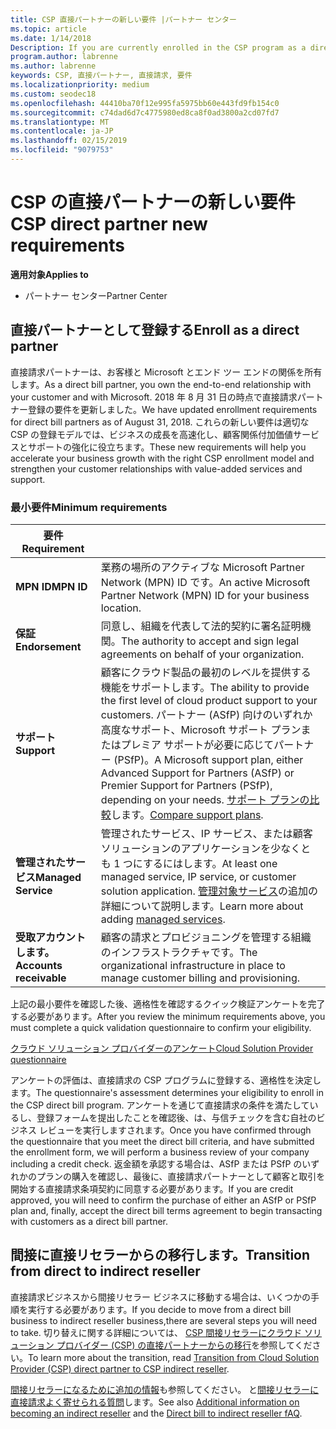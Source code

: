 ```yaml
---
title: CSP 直接パートナーの新しい要件 |パートナー センター
ms.topic: article
ms.date: 1/14/2018
Description: If you are currently enrolled in the CSP program as a direct partner, you should prepare to meet these updated support and services requirements.
program.author: labrenne
ms.author: labrenne
keywords: CSP, 直接パートナー, 直接請求, 要件
ms.localizationpriority: medium
ms.custom: seodec18
ms.openlocfilehash: 44410ba70f12e995fa5975bb60e443fd9fb154c0
ms.sourcegitcommit: c74dad6d7c4775980ed8ca8f0ad3800a2cd07fd7
ms.translationtype: MT
ms.contentlocale: ja-JP
ms.lasthandoff: 02/15/2019
ms.locfileid: "9079753"
---
```

# <a name="csp-direct-partner-new-requirements"></a><span data-ttu-id="d2d53-103">CSP の直接パートナーの新しい要件</span><span class="sxs-lookup"><span data-stu-id="d2d53-103">CSP direct partner new requirements</span></span>

**<span data-ttu-id="d2d53-104">適用対象</span><span class="sxs-lookup"><span data-stu-id="d2d53-104">Applies to</span></span>**

- <span data-ttu-id="d2d53-105">パートナー センター</span><span class="sxs-lookup"><span data-stu-id="d2d53-105">Partner Center</span></span>

## <a name="enroll-as-a-direct-partner"></a><span data-ttu-id="d2d53-106">直接パートナーとして登録する</span><span class="sxs-lookup"><span data-stu-id="d2d53-106">Enroll as a direct partner</span></span>

<span data-ttu-id="d2d53-107">直接請求パートナーは、お客様と Microsoft とエンド ツー エンドの関係を所有します。</span><span class="sxs-lookup"><span data-stu-id="d2d53-107">As a direct bill partner, you own the end-to-end relationship with your customer and with Microsoft.</span></span> <span data-ttu-id="d2d53-108">2018 年 8 月 31 日の時点で直接請求パートナー登録の要件を更新しました。</span><span class="sxs-lookup"><span data-stu-id="d2d53-108">We have updated enrollment requirements for direct bill partners as of August 31, 2018.</span></span> <span data-ttu-id="d2d53-109">これらの新しい要件は適切な CSP の登録モデルでは、ビジネスの成長を高速化し、顧客関係付加価値サービスとサポートの強化に役立ちます。</span><span class="sxs-lookup"><span data-stu-id="d2d53-109">These new requirements will help you accelerate your business growth with the right CSP enrollment model and strengthen your customer relationships with value-added services and support.</span></span> 

### <a name="minimum-requirements"></a><span data-ttu-id="d2d53-110">最小要件</span><span class="sxs-lookup"><span data-stu-id="d2d53-110">Minimum requirements</span></span>

|**<span data-ttu-id="d2d53-111">要件</span><span class="sxs-lookup"><span data-stu-id="d2d53-111">Requirement</span></span>**|                             |
|--------------------------------|--------------------------------------------------------------|
|**<span data-ttu-id="d2d53-112">MPN ID</span><span class="sxs-lookup"><span data-stu-id="d2d53-112">MPN ID</span></span>**   |<span data-ttu-id="d2d53-113">業務の場所のアクティブな Microsoft Partner Network (MPN) ID です。</span><span class="sxs-lookup"><span data-stu-id="d2d53-113">An active Microsoft Partner Network (MPN) ID for your business location.</span></span>   |
|**<span data-ttu-id="d2d53-114">保証</span><span class="sxs-lookup"><span data-stu-id="d2d53-114">Endorsement</span></span>**   |<span data-ttu-id="d2d53-115">同意し、組織を代表して法的契約に署名証明機関。</span><span class="sxs-lookup"><span data-stu-id="d2d53-115">The authority to accept and sign legal agreements on behalf of your organization.</span></span>|
|**<span data-ttu-id="d2d53-116">サポート</span><span class="sxs-lookup"><span data-stu-id="d2d53-116">Support</span></span>**  |<span data-ttu-id="d2d53-117">顧客にクラウド製品の最初のレベルを提供する機能をサポートします。</span><span class="sxs-lookup"><span data-stu-id="d2d53-117">The ability to provide the first level of cloud product support to your customers.</span></span> <span data-ttu-id="d2d53-118">パートナー (ASfP) 向けのいずれか高度なサポート、Microsoft サポート プランまたはプレミア サポートが必要に応じてパートナー (PSfP)。</span><span class="sxs-lookup"><span data-stu-id="d2d53-118">A Microsoft support plan, either Advanced Support for Partners (ASfP) or Premier Support for Partners (PSfP), depending on your needs.</span></span> <span data-ttu-id="d2d53-119">[サポート プランの比較](https://partner.microsoft.com/en-US/support/partnersupport)します。</span><span class="sxs-lookup"><span data-stu-id="d2d53-119">[Compare support plans](https://partner.microsoft.com/en-US/support/partnersupport).</span></span> |
|**<span data-ttu-id="d2d53-120">管理されたサービス</span><span class="sxs-lookup"><span data-stu-id="d2d53-120">Managed Service</span></span>**   |<span data-ttu-id="d2d53-121">管理されたサービス、IP サービス、または顧客ソリューションのアプリケーションを少なくとも 1 つにするにはします。</span><span class="sxs-lookup"><span data-stu-id="d2d53-121">At least one managed service, IP service, or customer solution application.</span></span> <span data-ttu-id="d2d53-122">[管理対象サービス](https://partner.microsoft.com/en-US/business-opportunities/managed-services-provider)の追加の詳細について説明します。</span><span class="sxs-lookup"><span data-stu-id="d2d53-122">Learn more about adding [managed services](https://partner.microsoft.com/en-US/business-opportunities/managed-services-provider).</span></span>|
|**<span data-ttu-id="d2d53-123">受取アカウントします。</span><span class="sxs-lookup"><span data-stu-id="d2d53-123">Accounts receivable</span></span>** |<span data-ttu-id="d2d53-124">顧客の請求とプロビジョニングを管理する組織のインフラストラクチャです。</span><span class="sxs-lookup"><span data-stu-id="d2d53-124">The organizational infrastructure in place to manage customer billing and provisioning.</span></span> 

<span data-ttu-id="d2d53-125">上記の最小要件を確認した後、適格性を確認するクイック検証アンケートを完了する必要があります。</span><span class="sxs-lookup"><span data-stu-id="d2d53-125">After you review the minimum requirements above, you must complete a quick validation questionnaire to confirm your eligibility.</span></span> 

[<span data-ttu-id="d2d53-126">クラウド ソリューション プロバイダーのアンケート</span><span class="sxs-lookup"><span data-stu-id="d2d53-126">Cloud Solution Provider questionnaire</span></span>](https://partner.microsoft.com/cloud-solution-provider/assessment)

<span data-ttu-id="d2d53-127">アンケートの評価は、直接請求の CSP プログラムに登録する、適格性を決定します。</span><span class="sxs-lookup"><span data-stu-id="d2d53-127">The questionnaire's assessment determines your eligibility to enroll in the CSP direct bill program.</span></span> <span data-ttu-id="d2d53-128">アンケートを通じて直接請求の条件を満たしているし、登録フォームを提出したことを確認後、は、与信チェックを含む自社のビジネス レビューを実行しますされます。</span><span class="sxs-lookup"><span data-stu-id="d2d53-128">Once you have confirmed through the questionnaire that you meet the direct bill criteria, and have submitted the enrollment form, we will perform a business review of your company including a credit check.</span></span> <span data-ttu-id="d2d53-129">返金額を承認する場合は、ASfP または PSfP のいずれかのプランの購入を確認し、最後に、直接請求パートナーとして顧客と取引を開始する直接請求条項契約に同意する必要があります。</span><span class="sxs-lookup"><span data-stu-id="d2d53-129">If you are credit approved, you will need to confirm the purchase of either an ASfP or PSfP plan and, finally, accept the direct bill terms agreement to begin transacting with customers as a direct bill partner.</span></span>

## <a name="transition-from-direct-to-indirect-reseller"></a><span data-ttu-id="d2d53-130">間接に直接リセラーからの移行します。</span><span class="sxs-lookup"><span data-stu-id="d2d53-130">Transition from direct to indirect reseller</span></span>

<span data-ttu-id="d2d53-131">直接請求ビジネスから間接リセラー ビジネスに移動する場合は、いくつかの手順を実行する必要があります。</span><span class="sxs-lookup"><span data-stu-id="d2d53-131">If you decide to move from a direct bill business to indirect reseller business,there are several steps you will need to take.</span></span> <span data-ttu-id="d2d53-132">切り替えに関する詳細については、 [CSP 間接リセラーにクラウド ソリューション プロバイダー (CSP) の直接パートナーからの移行](transition-direct-to-indirect.md)を参照してください。</span><span class="sxs-lookup"><span data-stu-id="d2d53-132">To learn more about the transition, read [Transition from Cloud Solution Provider (CSP) direct partner to CSP indirect reseller](transition-direct-to-indirect.md).</span></span> 

<span data-ttu-id="d2d53-133">[間接リセラーになるために追加の情報](https://assetsprod.microsoft.com/csp-directbill-to-indirect-transition.pdf)も参照してください。 と[間接リセラーに直接請求よく寄せられる質問](http://assetsprod.microsoft.com/mpn/direct-bill-partner-faq.pdf)します。</span><span class="sxs-lookup"><span data-stu-id="d2d53-133">See also [Additional information on becoming an indirect reseller](https://assetsprod.microsoft.com/csp-directbill-to-indirect-transition.pdf) and the [Direct bill to indirect reseller fAQ](http://assetsprod.microsoft.com/mpn/direct-bill-partner-faq.pdf).</span></span>